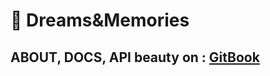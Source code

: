 # 🤗 Dreams&Memories


## ABOUT, DOCS, API beauty on : [GitBook](https://dotgs-personal-organization.gitbook.io/d-and-m/)
